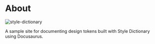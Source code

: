 # About
![style-dictionary](https://pbs.twimg.com/media/EswGlXQXAAA5prH?format=jpg&name=small)

A sample site for documenting design tokens built with Style Dictionary using Docusaurus.

